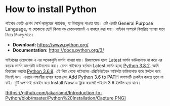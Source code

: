 # How to install Python 

পাইথন একটি ওপেন সোর্স ল্যাঙ্গুয়েজ প্যাকেজ, যা বিনামূল্যে পাওয়া যায়। এটি একটি General Purpose Language, যা যেকোনো ছোট কিংবা বড় ডেভেলপমেন্ট এ ব্যবহার করা যায়। পাইথন সম্পর্কে বিস্তারিত পাওয়া যাবে নিচের লিংকগুলোতে। 

  - **Download:** https://www.python.org/
  - **Documentation:** https://docs.python.org/3/ 


পাইথনের ওয়েবপেজ এ এর অনেকগুলি ভার্সন পাওয়া যায়। রিকমেন্ডেড হলো Latest ভার্সন ডাউনলোড না করে এর কয়েক ভার্সন আগেরটা ডউনলোড করা। যেমন পাইথনের বর্তমান Latest ভার্সন হচ্ছে [Python 3.8.2](https://www.python.org/ftp/python/3.8.2/python-3.8.2.exe). আমি রিকমেন্ড করবো [Python 3.6.8](https://www.python.org/ftp/python/3.6.8/python-3.6.8-amd64.exe). এই লিঙ্ক থেকে পাইথনের এক্সিকিউটেবল ফাইলটা ডাউনলোড করে ইন্সটল করে নিলেই হল। এখানে লক্ষ্যনীয় ব্যপার হলো যেন Add Python 3.6 to PATH অপশনটি চেকইন করতে ভুলে না যাই। দুটি অপশনই চেকইন করে Install Now এ ক্লিক করলেই পাইথন 3.6 ইন্সটল হয়ে যাবে। 

[https://github.com/jakariamd/Introduction-to-Python/blob/master/Python%20Installation/Capture.PNG]
